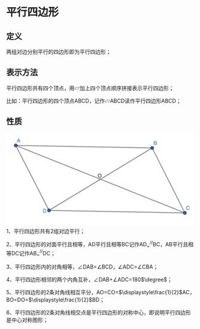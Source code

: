 # 平行四边形

## 定义
两组对边分别平行的四边形即为平行四边形；

## 表示方法
平行四边形共有四个顶点，用$\text{▱}$加上四个顶点顺序拼接表示平行四边形；

比如：平行四边形的四个顶点ABCD，记作$\text{▱}$ABCD读作平行四边形ABCD；

## 性质
![](../images/平行四边形01.png)
1、平行四边形共有2组对边平行；

2、平行四边形的对面平行且相等，AD平行且相等BC记作AD${}_{=}^{//}$BC，AB平行且相等DC记作AB${}_{=}^{//}$DC；

3、平行四边形内的对角相等，$\angle$DAB=$\angle$BCD，$\angle$ADC=$\angle$CBA；

4、平行四边形相邻的两个内角互补，$\angle$DAB+$\angle$ADC=180$\degree$；

5、平行四边形的2条对角线相互平分，AO=CO=$\displaystyle\frac{1}{2}$AC，BO=DO=$\displaystyle\frac{1}{2}$BD；

6、平行四边形的2条对角线相交点是平行四边形的对称中心，即说明平行四边形是中心对称图形；
